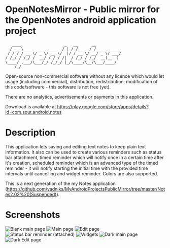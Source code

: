 # OpenNotesMirror - Public mirror for the OpenNotes android application project

```
   ____                   _   __      __           
  / __ \____  ___  ____  / | / /___  / /____  _____
 / / / / __ \/ _ \/ __ \/  |/ / __ \/ __/ _ \/ ___/
/ /_/ / /_/ /  __/ / / / /|  / /_/ / /_/  __(__  ) 
\____/ .___/\___/_/ /_/_/ |_/\____/\__/\___/____/  
    /_/
```

Open-source non-commercial software without any licence which would let usage (including commercial),
distribution, redistribution, modification of this code/software - this software is not free (yet).

There are no analytics, advertisements or payments in this application.

Download is available at https://play.google.com/store/apps/details?id=com.sout.android.notes

# Description

This application lets saving and editing text notes to keep plain text information.
It also can be used to create various reminders such as status bar attachment, timed reminder which
will notify once in a certain time after it's creation, scheduled reminder which is an advanced type
of the timed reminder - it will notify starting the initial time with the provided time intervals
until cancelling and widget reminder. Colors are also supported.

This is a next generation of the my Notes application 
(https://github.com/vadniks/MyAndroidProjectsPublicMirror/tree/master/Notes2.02%20(Suspended)).

# Screenshots

![Blank main page](Screenshots/a.png "Blank main page")
![Main page](Screenshots/b.png "Main page")
![Edit page](Screenshots/c.png "Edit page")
![Status bar reminder (attached)](Screenshots/d.png "Status bar reminder (attached)")
![Widgets](Screenshots/e.png "Widgets")
![Dark main page](Screenshots/f.png "Dark main page")
![Dark Edit page](Screenshots/g.png "Dark edit page")
